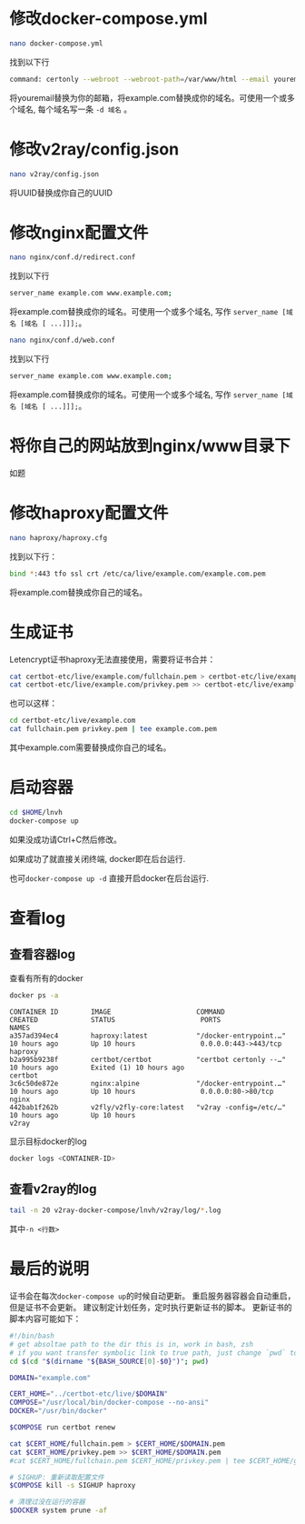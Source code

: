 # 修改docker-compose.yml

```bash
nano docker-compose.yml
```
找到以下行
```bash
command: certonly --webroot --webroot-path=/var/www/html --email youremail --agree-tos --no-eff-email --force-renewal -d example.com -d www.example.com
```
将youremail替换为你的邮箱，将example.com替换成你的域名。可使用一个或多个域名, 每个域名写一条 `-d 域名` 。

# 修改v2ray/config.json

```bash
nano v2ray/config.json
```
将UUID替换成你自己的UUID

# 修改nginx配置文件

```bash
nano nginx/conf.d/redirect.conf
```
找到以下行
```bash
server_name example.com www.example.com;
```
将example.com替换成你的域名。可使用一个或多个域名, 写作 `server_name [域名 [域名 [ ...]]];`。

```bash
nano nginx/conf.d/web.conf
```
找到以下行
```bash
server_name example.com www.example.com;
```
将example.com替换成你的域名。可使用一个或多个域名, 写作 `server_name [域名 [域名 [ ...]]];`。

# 将你自己的网站放到nginx/www目录下

如题

# 修改haproxy配置文件

```bash
nano haproxy/haproxy.cfg
```
找到以下行：
```bash
bind *:443 tfo ssl crt /etc/ca/live/example.com/example.com.pem
```
将example.com替换成你自己的域名。

# 生成证书

Letencrypt证书haproxy无法直接使用，需要将证书合并：
```bash
cat certbot-etc/live/example.com/fullchain.pem > certbot-etc/live/example.com/example.com.pem
cat certbot-etc/live/example.com/privkey.pem >> certbot-etc/live/example.com/example.com.pem
```

也可以这样：

```bash
cd certbot-etc/live/example.com
cat fullchain.pem privkey.pem | tee example.com.pem
```

其中example.com需要替换成你自己的域名。

# 启动容器

```bash
cd $HOME/lnvh
docker-compose up
```
如果没成功请Ctrl+C然后修改。

如果成功了就直接关闭终端, docker即在后台运行.

也可`docker-compose up -d` 直接开启docker在后台运行.

# 查看log

## 查看容器log

查看有所有的docker

```bash
docker ps -a
```

```
CONTAINER ID        IMAGE                     COMMAND                  CREATED             STATUS                     PORTS                  NAMES
a357ad394ec4        haproxy:latest            "/docker-entrypoint.…"   10 hours ago        Up 10 hours                0.0.0.0:443->443/tcp   haproxy
b2a995b9238f        certbot/certbot           "certbot certonly --…"   10 hours ago        Exited (1) 10 hours ago                           certbot
3c6c50de872e        nginx:alpine              "/docker-entrypoint.…"   10 hours ago        Up 10 hours                0.0.0.0:80->80/tcp     nginx
442bab1f262b        v2fly/v2fly-core:latest   "v2ray -config=/etc/…"   10 hours ago        Up 10 hours                                       v2ray
```

显示目标docker的log

```bash
docker logs <CONTAINER-ID>
```

## 查看v2ray的log

```bash
tail -n 20 v2ray-docker-compose/lnvh/v2ray/log/*.log
```

其中`-n <行数> `

# 最后的说明

证书会在每次`docker-compose up`的时候自动更新。
重启服务器容器会自动重启，但是证书不会更新。
建议制定计划任务，定时执行更新证书的脚本。
更新证书的脚本内容可能如下：

```bash
#!/bin/bash
# get absoltae path to the dir this is in, work in bash, zsh
# if you want transfer symbolic link to true path, just change `pwd` to `pwd -P`
cd $(cd "$(dirname "${BASH_SOURCE[0]-$0}")"; pwd)

DOMAIN="example.com"

CERT_HOME="../certbot-etc/live/$DOMAIN"
COMPOSE="/usr/local/bin/docker-compose --no-ansi"
DOCKER="/usr/bin/docker"

$COMPOSE run certbot renew

cat $CERT_HOME/fullchain.pem > $CERT_HOME/$DOMAIN.pem
cat $CERT_HOME/privkey.pem >> $CERT_HOME/$DOMAIN.pem
#cat $CERT_HOME/fullchain.pem $CERT_HOME/privkey.pem | tee $CERT_HOME/gcptw3.hyliang.ml.pem

# SIGHUP: 重新读取配置文件
$COMPOSE kill -s SIGHUP haproxy

# 清理过没在运行的容器
$DOCKER system prune -af
```
